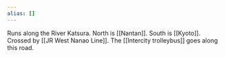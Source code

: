 ```yaml
---
alias: []
---
```


Runs along the River Katsura. North is [[Nantan]]. South is [[Kyoto]].
Crossed by [[JR West Nanao Line]].
The [[Intercity trolleybus]] goes along this road.
